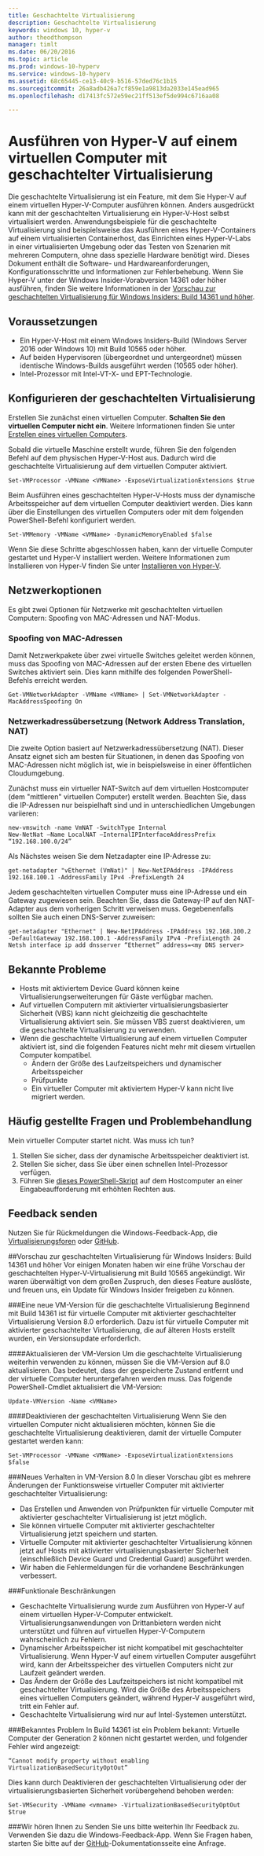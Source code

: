 ```yaml
---
title: Geschachtelte Virtualisierung
description: Geschachtelte Virtualisierung
keywords: windows 10, hyper-v
author: theodthompson
manager: timlt
ms.date: 06/20/2016
ms.topic: article
ms.prod: windows-10-hyperv
ms.service: windows-10-hyperv
ms.assetid: 68c65445-ce13-40c9-b516-57ded76c1b15
ms.sourcegitcommit: 26a8adb426a7cf859e1a9813da2033e145ead965
ms.openlocfilehash: d17413fc572e59ec21ff513ef5de994c6716aa08

---
```


# Ausführen von Hyper-V auf einem virtuellen Computer mit geschachtelter Virtualisierung

Die geschachtelte Virtualisierung ist ein Feature, mit dem Sie Hyper-V auf einem virtuellen Hyper-V-Computer ausführen können. Anders ausgedrückt kann mit der geschachtelten Virtualisierung ein Hyper-V-Host selbst virtualisiert werden. Anwendungsbeispiele für die geschachtelte Virtualisierung sind beispielsweise das Ausführen eines Hyper-V-Containers auf einem virtualisierten Containerhost, das Einrichten eines Hyper-V-Labs in einer virtualisierten Umgebung oder das Testen von Szenarien mit mehreren Computern, ohne dass spezielle Hardware benötigt wird. Dieses Dokument enthält die Software- und Hardwareanforderungen, Konfigurationsschritte und Informationen zur Fehlerbehebung. Wenn Sie Hyper-V unter der Windows Insider-Vorabversion 14361 oder höher ausführen, finden Sie weitere Informationen in der [Vorschau zur geschachtelten Virtualisierung für Windows Insiders: Build 14361 und höher](https://msdn.microsoft.com/en-us/virtualization/hyperv_on_windows/user_guide/nesting#nested-virtualization-preview-for-windows-insiders-builds-14361-).

## Voraussetzungen

- Ein Hyper-V-Host mit einem Windows Insiders-Build (Windows Server 2016 oder Windows 10) mit Build 10565 oder höher.
- Auf beiden Hypervisoren (übergeordnet und untergeordnet) müssen identische Windows-Builds ausgeführt werden (10565 oder höher).
- Intel-Prozessor mit Intel-VT-X- und EPT-Technologie.

## Konfigurieren der geschachtelten Virtualisierung

Erstellen Sie zunächst einen virtuellen Computer. **Schalten Sie den virtuellen Computer nicht ein**. Weitere Informationen finden Sie unter [Erstellen eines virtuellen Computers](../quick_start/walkthrough_create_vm.md).

Sobald die virtuelle Maschine erstellt wurde, führen Sie den folgenden Befehl auf dem physischen Hyper-V-Host aus. Dadurch wird die geschachtelte Virtualisierung auf dem virtuellen Computer aktiviert.

```none
Set-VMProcessor -VMName <VMName> -ExposeVirtualizationExtensions $true
```
Beim Ausführen eines geschachtelten Hyper-V-Hosts muss der dynamische Arbeitsspeicher auf dem virtuellen Computer deaktiviert werden. Dies kann über die Einstellungen des virtuellen Computers oder mit dem folgenden PowerShell-Befehl konfiguriert werden.
```none
Set-VMMemory -VMName <VMName> -DynamicMemoryEnabled $false
```

Wenn Sie diese Schritte abgeschlossen haben, kann der virtuelle Computer gestartet und Hyper-V installiert werden. Weitere Informationen zum Installieren von Hyper-V finden Sie unter [Installieren von Hyper-V]( https://msdn.microsoft.com/en-us/virtualization/hyperv_on_windows/quick_start/walkthrough_install).

## Netzwerkoptionen
Es gibt zwei Optionen für Netzwerke mit geschachtelten virtuellen Computern: Spoofing von MAC-Adressen und NAT-Modus.

### Spoofing von MAC-Adressen
Damit Netzwerkpakete über zwei virtuelle Switches geleitet werden können, muss das Spoofing von MAC-Adressen auf der ersten Ebene des virtuellen Switches aktiviert sein. Dies kann mithilfe des folgenden PowerShell-Befehls erreicht werden.

```none
Get-VMNetworkAdapter -VMName <VMName> | Set-VMNetworkAdapter -MacAddressSpoofing On
```
### Netzwerkadressübersetzung (Network Address Translation, NAT)
Die zweite Option basiert auf Netzwerkadressübersetzung (NAT). Dieser Ansatz eignet sich am besten für Situationen, in denen das Spoofing von MAC-Adressen nicht möglich ist, wie in beispielsweise in einer öffentlichen Cloudumgebung.

Zunächst muss ein virtueller NAT-Switch auf dem virtuellen Hostcomputer (dem "mittleren" virtuellen Computer) erstellt werden. Beachten Sie, dass die IP-Adressen nur beispielhaft sind und in unterschiedlichen Umgebungen variieren:
```none
new-vmswitch -name VmNAT -SwitchType Internal
New-NetNat –Name LocalNAT –InternalIPInterfaceAddressPrefix “192.168.100.0/24”
```
Als Nächstes weisen Sie dem Netzadapter eine IP-Adresse zu:
```none
get-netadapter "vEthernet (VmNat)" | New-NetIPAddress -IPAddress 192.168.100.1 -AddressFamily IPv4 -PrefixLength 24
```
Jedem geschachtelten virtuellen Computer muss eine IP-Adresse und ein Gateway zugewiesen sein. Beachten Sie, dass die Gateway-IP auf den NAT-Adapter aus dem vorherigen Schritt verweisen muss. Gegebenenfalls sollten Sie auch einen DNS-Server zuweisen:
```none
get-netadapter "Ethernet" | New-NetIPAddress -IPAddress 192.168.100.2 -DefaultGateway 192.168.100.1 -AddressFamily IPv4 -PrefixLength 24
Netsh interface ip add dnsserver “Ethernet” address=<my DNS server>
```


## Bekannte Probleme

- Hosts mit aktiviertem Device Guard können keine Virtualisierungserweiterungen für Gäste verfügbar machen.
- Auf virtuellen Computern mit aktivierter virtualisierungsbasierter Sicherheit (VBS) kann nicht gleichzeitig die geschachtelte Virtualisierung aktiviert sein. Sie müssen VBS zuerst deaktivieren, um die geschachtelte Virtualisierung zu verwenden.
- Wenn die geschachtelte Virtualisierung auf einem virtuellen Computer aktiviert ist, sind die folgenden Features nicht mehr mit diesem virtuellen Computer kompatibel.  
  * Ändern der Größe des Laufzeitspeichers und dynamischer Arbeitsspeicher
  * Prüfpunkte
  * Ein virtueller Computer mit aktiviertem Hyper-V kann nicht live migriert werden.

## Häufig gestellte Fragen und Problembehandlung

Mein virtueller Computer startet nicht. Was muss ich tun?

1. Stellen Sie sicher, dass der dynamische Arbeitsspeicher deaktiviert ist.
2. Stellen Sie sicher, dass Sie über einen schnellen Intel-Prozessor verfügen.
3. Führen Sie [dieses PowerShell-Skript](https://raw.githubusercontent.com/Microsoft/Virtualization-Documentation/master/hyperv-tools/Nested/Get-NestedVirtStatus.ps1) auf dem Hostcomputer an einer Eingabeaufforderung mit erhöhten Rechten aus.

## Feedback senden

Nutzen Sie für Rückmeldungen die Windows-Feedback-App, die [Virtualisierungsforen](https://social.technet.microsoft.com/Forums/windowsserver/En-us/home?forum=winserverhyperv) oder [GitHub](https://github.com/Microsoft/Virtualization-Documentation).

##Vorschau zur geschachtelten Virtualisierung für Windows Insiders: Build 14361 und höher
Vor einigen Monaten haben wir eine frühe Vorschau der geschachtelten Hyper-V-Virtualisierung mit Build 10565 angekündigt. Wir waren überwältigt von dem großen Zuspruch, den dieses Feature auslöste, und freuen uns, ein Update für Windows Insider freigeben zu können.

###Eine neue VM-Version für die geschachtelte Virtualisierung
Beginnend mit Build 14361 ist für virtuelle Computer mit aktivierter geschachtelter Virtualisierung Version 8.0 erforderlich. Dazu ist für virtuelle Computer mit aktivierter geschachtelter Virtualisierung, die auf älteren Hosts erstellt wurden, ein Versionsupdate erforderlich. 

####Aktualisieren der VM-Version
Um die geschachtelte Virtualisierung weiterhin verwenden zu können, müssen Sie die VM-Version auf 8.0 aktualisieren. Das bedeutet, dass der gespeicherte Zustand entfernt und der virtuelle Computer heruntergefahren werden muss. Das folgende PowerShell-Cmdlet aktualisiert die VM-Version:
```none
Update-VMVersion -Name <VMName>
```
####Deaktivieren der geschachtelten Virtualisierung
Wenn Sie den virtuellen Computer nicht aktualisieren möchten, können Sie die geschachtelte Virtualisierung deaktivieren, damit der virtuelle Computer gestartet werden kann:
```none
Set-VMProcessor -VMName <VMName> -ExposeVirtualizationExtensions $false
```

###Neues Verhalten in VM-Version 8.0 
In dieser Vorschau gibt es mehrere Änderungen der Funktionsweise virtueller Computer mit aktivierter geschachtelter Virtualisierung:
-   Das Erstellen und Anwenden von Prüfpunkten für virtuelle Computer mit aktivierter geschachtelter Virtualisierung ist jetzt möglich.
-   Sie können virtuelle Computer mit aktivierter geschachtelter Virtualisierung jetzt speichern und starten.
-   Virtuelle Computer mit aktivierter geschachtelter Virtualisierung können jetzt auf Hosts mit aktivierter virtualisierungsbasierter Sicherheit (einschließlich Device Guard und Credential Guard) ausgeführt werden.
-   Wir haben die Fehlermeldungen für die vorhandene Beschränkungen verbessert.

###Funktionale Beschränkungen
-   Geschachtelte Virtualisierung wurde zum Ausführen von Hyper-V auf einem virtuellen Hyper-V-Computer entwickelt. Virtualisierungsanwendungen von Drittanbietern werden nicht unterstützt und führen auf virtuellen Hyper-V-Computern wahrscheinlich zu Fehlern.
-   Dynamischer Arbeitsspeicher ist nicht kompatibel mit geschachtelter Virtualisierung. Wenn Hyper-V auf einem virtuellen Computer ausgeführt wird, kann der Arbeitsspeicher des virtuellen Computers nicht zur Laufzeit geändert werden. 
-   Das Ändern der Größe des Laufzeitspeichers ist nicht kompatibel mit geschachtelter Virtualisierung. Wird die Größe des Arbeitsspeichers eines virtuellen Computers geändert, während Hyper-V ausgeführt wird, tritt ein Fehler auf. 
-   Geschachtelte Virtualisierung wird nur auf Intel-Systemen unterstützt.

###Bekanntes Problem
In Build 14361 ist ein Problem bekannt: Virtuelle Computer der Generation 2 können nicht gestartet werden, und folgender Fehler wird angezeigt:
```none
“Cannot modify property without enabling VirtualizationBasedSecurityOptOut”
```
Dies kann durch Deaktivieren der geschachtelten Virtualisierung oder der virtualisierungsbasierten Sicherheit vorübergehend behoben werden:
```none
Set-VMSecurity -VMName <vmname> -VirtualizationBasedSecurityOptOut $true
```

###Wir hören Ihnen zu
Senden Sie uns bitte weiterhin Ihr Feedback zu. Verwenden Sie dazu die Windows-Feedback-App. Wenn Sie Fragen haben, starten Sie bitte auf der [GitHub](https://github.com/Microsoft/Virtualization-Documentation)-Dokumentationsseite eine Anfrage. 



<!--HONumber=Jun16_HO4-->


